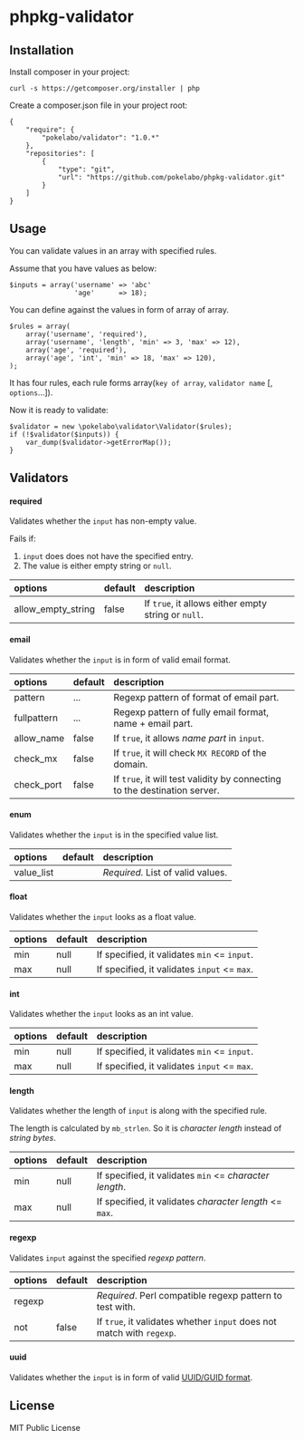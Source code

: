 phpkg-validator
===============

Installation
------------

Install composer in your project:

    curl -s https://getcomposer.org/installer | php

Create a composer.json file in your project root:

    {
        "require": {
            "pokelabo/validator": "1.0.*"
        },
        "repositories": [
            {
                "type": "git",
                "url": "https://github.com/pokelabo/phpkg-validator.git"
            }
        ]
    }

Usage
-----

You can validate values in an array with specified rules.

Assume that you have values as below:

    $inputs = array('username' => 'abc'
                    'age'      => 18);

You can define against the values in form of array of array.  

    $rules = array(
        array('username', 'required'),
        array('username', 'length', 'min' => 3, 'max' => 12),
        array('age', 'required'),
        array('age', 'int', 'min' => 18, 'max' => 120),
    );

It has four rules, each rule forms array(`key of array`, `validator name` [, `options`...]).  

Now it is ready to validate:

    $validator = new \pokelabo\validator\Validator($rules);
    if (!$validator($inputs)) {
        var_dump($validator->getErrorMap());
    }

Validators
----------

#### required

Validates whether the `input` has non-empty value.

Fails if:

1. `input` does does not have the specified entry.
2. The value is either empty string or `null`.

| options            | default | description                                         |
| :----------------- | :------ | :-------------------------------------------------- |
| allow_empty_string | false   | If `true`, it allows either empty string or `null`. |

#### email

Validates whether the `input` is in form of valid email format.

| options            | default | description                                                               |
| :----------------- | :------ | :--------------------------------------------------                       |
| pattern            | ...     | Regexp pattern of format of email part.                                   |
| fullpattern        | ...     | Regexp pattern of fully email format, name + email part.                  |
| allow_name         | false   | If `true`, it allows _name part_ in `input`.                              |
| check_mx           | false   | If `true`, it will check `MX RECORD` of the domain.                       |
| check_port         | false   | If `true`, it will test validity by connecting to the destination server. |

#### enum

Validates whether the `input` is in the specified value list.

| options            | default | description                                         |
| :----------------- | :------ | :-------------------------------------------------- |
| value_list         |         | _Required._ List of valid values.                   |

#### float

Validates whether the `input` looks as a float value.

| options            | default | description                                         |
| :----------------- | :------ | :-------------------------------------------------- |
| min                | null    | If specified, it validates `min` <= `input`.        |
| max                | null    | If specified, it validates `input` <= `max`.        |

#### int

Validates whether the `input` looks as an int value.

| options            | default | description                                         |
| :----------------- | :------ | :-------------------------------------------------- |
| min                | null    | If specified, it validates `min` <= `input`.        |
| max                | null    | If specified, it validates `input` <= `max`.        |

#### length

Validates whether the length of `input` is along with the specified rule.

The length is calculated by `mb_strlen`. So it is _character length_ instead of _string bytes_.

| options            | default | description                                             |
| :----------------- | :------ | :--------------------------------------------------     |
| min                | null    | If specified, it validates `min` <= _character length_. |
| max                | null    | If specified, it validates _character length_ <= `max`. |

#### regexp

Validates `input` against the specified _regexp pattern_.

| options            | default | description                                                           |
| :----------------- | :------ | :--------------------------------------------------                   |
| regexp             |         | _Required_. Perl compatible regexp pattern to test with.              |
| not                | false   | If `true`, it validates whether `input` does not match with `regexp`. |

#### uuid

Validates whether the `input` is in form of valid [UUID/GUID format][].

[UUID/GUID format]: http://en.wikipedia.org/wiki/Globally_unique_identifier#Text_encoding

License
-------

MIT Public License
